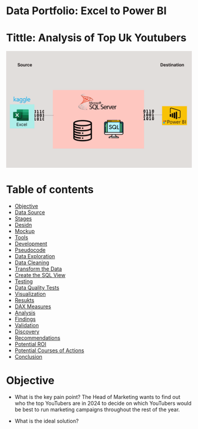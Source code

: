 # Data Portfolio: Excel to Power BI

# Tittle: Analysis of Top Uk Youtubers

![excel-to-powerbi-animated-diagram](assets/images/kaggle_to_powerbi.gif)



# Table of contents

- [Objective](objectives)
- [Data Source](#data=source)
- [Stages](#stages)
- [Desidn](#design)
 - [Mockup](#mockup)
 - [Tools](#tools)
- [Development](#development)
 - [Pseudocode](#development)
 - [Data Exploration](#data-exploration)
 - [Data Cleaning](#data-cleaning)
 - [Transform the Data](#transform-the-data)
 - [Create the SQL View](#Create-the-sql-view)
- [Testing](#testing)
 - [Data Quality Tests](#data-quality-tests)
- [Visualization](#visualization)
 - [Resukts](#results)
 - [DAX Measures](#dax-measres)
- [Analysis](#analysis)
 - [Findings](#findings)
 - [Validation](#validation)
 - [Discovery](#discovery)
- [Recommendations](#recommendations)
 - [Potential ROI](#potential-roi)
 - [Potential Courses of Actions](#potential-courses-of-actions)
- [Conclusion](#conclusion)



# Objective

- What is the key pain point?
The Head of Marketing wants to find out who the top YouTubers are in 2024 to decide on which YouTubers would be best to run marketing campaigns throughout the rest of the year.

- What is the ideal solution?
